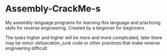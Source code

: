 # Assembly-CrackMe-s

My assembly language programs for learning this language and practicing skills for reverse engineering. Created by a beginner for beginners.

The tasks higher and higher will be more and more complicated, later there may be minor obfuscation, junk code or other practices that make reverse engineering difficult

